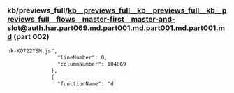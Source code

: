### kb/previews_full/kb__previews_full__kb__previews_full__kb__previews_full__flows__master-first__master-and-slot@auth.har.part069.md.part001.md.part001.md.part001.md (part 002)

```md
nk-KO722YSM.js",
                "lineNumber": 0,
                "columnNumber": 104869
              },
              {
                "functionName": "d
```

```
